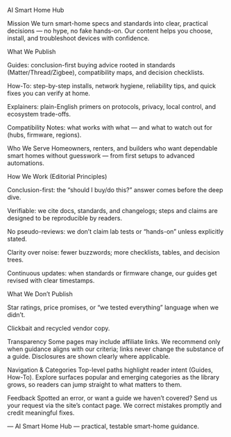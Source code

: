 ﻿AI Smart Home Hub

Mission
We turn smart-home specs and standards into clear, practical decisions — no hype, no fake hands-on. Our content helps you choose, install, and troubleshoot devices with confidence.

What We Publish

Guides: conclusion-first buying advice rooted in standards (Matter/Thread/Zigbee), compatibility maps, and decision checklists.

How-To: step-by-step installs, network hygiene, reliability tips, and quick fixes you can verify at home.

Explainers: plain-English primers on protocols, privacy, local control, and ecosystem trade-offs.

Compatibility Notes: what works with what — and what to watch out for (hubs, firmware, regions).

Who We Serve
Homeowners, renters, and builders who want dependable smart homes without guesswork — from first setups to advanced automations.

How We Work (Editorial Principles)

Conclusion-first: the “should I buy/do this?” answer comes before the deep dive.

Verifiable: we cite docs, standards, and changelogs; steps and claims are designed to be reproducible by readers.

No pseudo-reviews: we don’t claim lab tests or “hands-on” unless explicitly stated.

Clarity over noise: fewer buzzwords; more checklists, tables, and decision trees.

Continuous updates: when standards or firmware change, our guides get revised with clear timestamps.

What We Don’t Publish

Star ratings, price promises, or “we tested everything” language when we didn’t.

Clickbait and recycled vendor copy.

Transparency
Some pages may include affiliate links. We recommend only when guidance aligns with our criteria; links never change the substance of a guide. Disclosures are shown clearly where applicable.

Navigation & Categories
Top-level paths highlight reader intent (Guides, How-To). Explore surfaces popular and emerging categories as the library grows, so readers can jump straight to what matters to them.

Feedback
Spotted an error, or want a guide we haven’t covered? Send us your request via the site’s contact page. We correct mistakes promptly and credit meaningful fixes.

—
AI Smart Home Hub — practical, testable smart-home guidance.